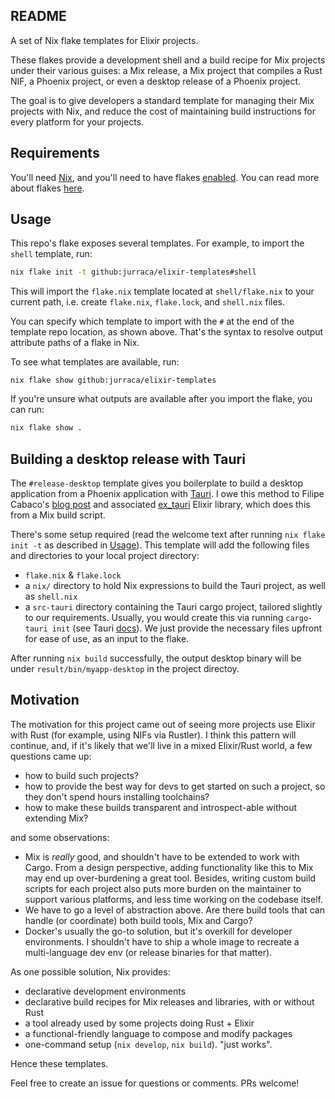 ## README

A set of Nix flake templates for Elixir projects.

These flakes provide a development shell and a build recipe for Mix projects under their various guises: a Mix release, a Mix project that compiles a Rust NIF, a Phoenix project, or even a desktop release of a Phoenix project.

The goal is to give developers a standard template for managing their Mix projects with Nix, and reduce the cost of maintaining build instructions for every platform for your projects.

## Requirements

You'll need [Nix](https://nixos.org/download.html), and you'll need to have flakes [enabled](./enable-flakes.md). You can read more about flakes [here](https://zero-to-nix.com/concepts/flakes).

## Usage

This repo's flake exposes several templates. For example, to import the `shell` template, run:
```bash
nix flake init -t github:jurraca/elixir-templates#shell
```

This will import the `flake.nix` template located at `shell/flake.nix` to your current path, i.e. create `flake.nix`, `flake.lock`, and `shell.nix` files.

You can specify which template to import with the `#` at the end of the template repo location, as shown above. That's the syntax to resolve output attribute paths of a flake in Nix.

To see what templates are available, run:
```
nix flake show github:jurraca/elixir-templates
```

If you're unsure what outputs are available after you import the flake, you can run:
```bash
nix flake show .
```

## Building a desktop release with Tauri

The `#release-desktop` template gives you boilerplate to build a desktop application from a Phoenix application with [Tauri](https://tauri.app/). I owe this method to Filipe Cabaco's [blog post](https://filipecabaco.com/post/2023-08-29_liveview_desktop_applications) and associated [ex_tauri](https://github.com/filipecabaco/ex_tauri/) Elixir library, which does this from a Mix build script.

There's some setup required (read the welcome text after running `nix flake init -t` as described in [Usage](#Usage)). This template will add the following files and directories to your local project directory:
- `flake.nix` & `flake.lock`
- a `nix/` directory to hold Nix expressions to build the Tauri project, as well as `shell.nix`
- a `src-tauri` directory containing the Tauri cargo project, tailored slightly to our requirements. Usually, you would create this via running `cargo-tauri init` (see Tauri [docs](https://tauri.app/v1/api/cli#init)). We just provide the necessary files upfront for ease of use, as an input to the flake.

After running `nix build` successfully, the output desktop binary will be under `result/bin/myapp-desktop` in the project directoy.

## Motivation

The motivation for this project came out of seeing more projects use Elixir with Rust (for example, using NIFs via Rustler). I think this pattern will continue, and, if it's likely that we'll live in a mixed Elixir/Rust world, a few questions came up:
- how to build such projects?
- how to provide the best way for devs to get started on such a project, so they don't spend hours installing toolchains?
- how to make these builds transparent and introspect-able without extending Mix?

and some observations:
- Mix is _really_ good, and shouldn't have to be extended to work with Cargo. From a design perspective, adding functionality like this to Mix may end up over-burdening a great tool. Besides, writing custom build scripts for each project also puts more burden on the maintainer to support various platforms, and less time working on the codebase itself.
- We have to go a level of abstraction above. Are there build tools that can handle (or coordinate) both build tools, Mix and Cargo?
- Docker's usually the go-to solution, but it's overkill for developer environments. I shouldn't have to ship a whole image to recreate a multi-language dev env (or release binaries for that matter).

As one possible solution, Nix provides:
- declarative development environments
- declarative build recipes for Mix releases and libraries, with or without Rust
- a tool already used by some projects doing Rust + Elixir
- a functional-friendly language to compose and modify packages
- one-command setup (`nix develop`, `nix build`). "just works".

Hence these templates.

Feel free to create an issue for questions or comments. PRs welcome!
